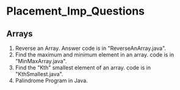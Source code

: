# Placement_Imp_Questions
## Arrays
1. Reverse an Array. Answer code is in "ReverseAnArray.java".
2. Find the maximum and minimum element in an array. code is in "MinMaxArray.java".
3. Find the "Kth" smallest element of an array. code is in "KthSmallest.java".
4. Palindrome Program in Java.
